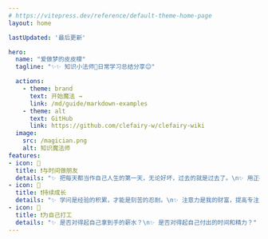 ```yaml
---
# https://vitepress.dev/reference/default-theme-home-page
layout: home

lastUpdated: '最后更新'

hero:
  name: "爱做梦的皮皮檬"
  tagline: "✨✨ 知识小法师🧙日常学习总结分享😊"

  actions:
    - theme: brand
      text: 开始魔法 →
      link: /md/guide/markdown-examples
    - theme: alt
      text: GitHub
      link: https://github.com/clefairy-w/clefairy-wiki
  image:
    src: /magician.png
    alt: 知识魔法师
features:
- icon: 📝 
  title: ❗️与时间做朋友
  details: "✨ 把每天都当作自己人生的第一天，无论好坏，过去的就是过去了。\n✨ 用正确的方法做正确的事情，你一定会变得更好！若长期持续用正确的方法做正确的事情，你的未来一定会很伟大！"
- icon: 🚀
  title: ❗️持续成长
  details: "✨ 学问是经验的积累，才能是刻苦的忍耐。\n✨ 注意力是我的财富，提高专注力！\n✨ 成长只有突破了成本线才有意义，突破成本线后也要继续成长！"
- icon: 🎉
  title: ❗️为自己打工
  details: "✨ 是否对得起自己拿到手的薪水？\n✨ 是否对得起自己付出的时间和精力？"
---
```


